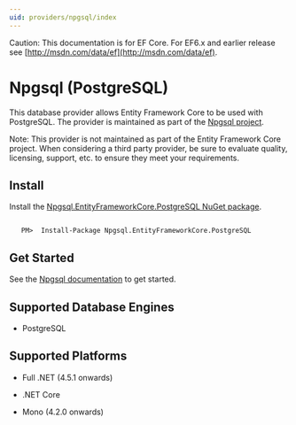 ```yaml
---
uid: providers/npgsql/index
---
```

Caution: This documentation is for EF Core. For EF6.x and earlier release see [http://msdn.com/data/ef](http://msdn.com/data/ef).

  # Npgsql (PostgreSQL)

This database provider allows Entity Framework Core to be used with PostgreSQL. The provider is maintained as part of the [Npgsql project](http://www.npgsql.org).

Note: This provider is not maintained as part of the Entity Framework Core project. When considering a third party provider, be sure to evaluate quality, licensing, support, etc. to ensure they meet your requirements.

  ## Install

Install the [Npgsql.EntityFrameworkCore.PostgreSQL NuGet package](https://www.nuget.org/packages/Npgsql.EntityFrameworkCore.PostgreSQL).

<!-- literal_block"ids  "classes  "xml:space": "preserve", "backrefs  "linenos": false, "dupnames  : "csharp",", highlight_args}, "names": [] -->

````text

   PM>  Install-Package Npgsql.EntityFrameworkCore.PostgreSQL
   ````

  ## Get Started

See the [Npgsql documentation](http://www.npgsql.org/doc/efcore.html) to get started.

  ## Supported Database Engines

   * PostgreSQL

  ## Supported Platforms

   * Full .NET (4.5.1 onwards)

   * .NET Core

   * Mono (4.2.0 onwards)

